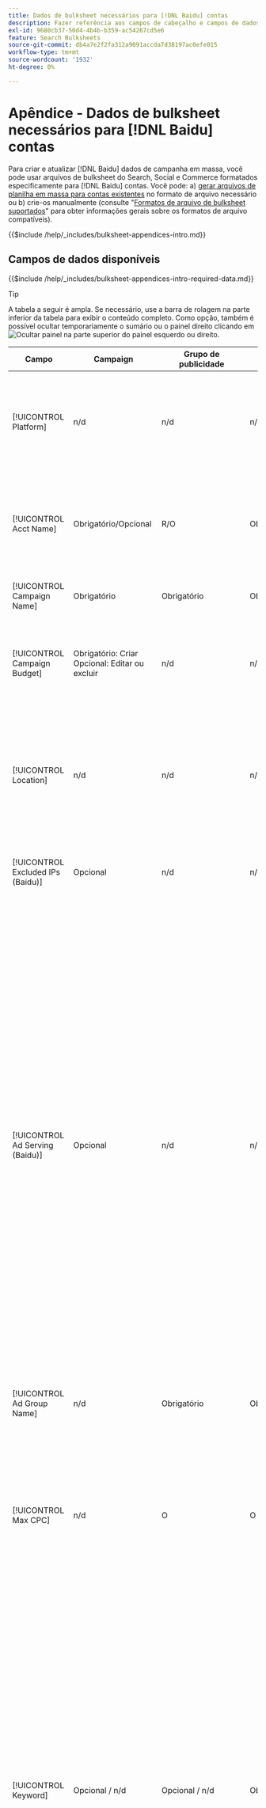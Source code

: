 ```yaml
---
title: Dados de bulksheet necessários para [!DNL Baidu] contas
description: Fazer referência aos campos de cabeçalho e campos de dados necessários em bulksheets para [!DNL Baidu] contas.
exl-id: 9680cb37-50d4-4b4b-b359-ac54267cd5e6
feature: Search Bulksheets
source-git-commit: db4a7e2f2fa312a9091accda7d38197ac0efe015
workflow-type: tm+mt
source-wordcount: '1932'
ht-degree: 0%

---
```


# Apêndice - Dados de bulksheet necessários para [!DNL Baidu] contas

Para criar e atualizar [!DNL Baidu] dados de campanha em massa, você pode usar arquivos de bulksheet do Search, Social e Commerce formatados especificamente para [!DNL Baidu] contas. Você pode: a) [gerar arquivos de planilha em massa para contas existentes](../bulksheet-download.md) no formato de arquivo necessário ou b) crie-os manualmente (consulte &quot;[Formatos de arquivo de bulksheet suportados](bulksheet-file-formats.md)&quot; para obter informações gerais sobre os formatos de arquivo compatíveis).

{{$include /help/_includes/bulksheet-appendices-intro.md}}

<!-- Hiding because this is probably too long a list to be useful.

## Available header fields

Platform,Acct Name,Campaign Name,Campaign Budget,Location,Excluded IPs (Baidu), Ad Serving (Baidu),Ad Group Name,Max CPC,Keyword,Match Type,Ad Title,Description Line 1,Description Line 2,Display URL,Base URL,Destination URL,Custom URL Param,Campaign Status,Ad Group Status,Keyword Status,Ad Status,Location Status,[Advertiser-specific Label Classification],Campaign ID,Ad Group ID,Keyword ID,Ad ID,AMO ID,Error Message

{{$include /help/_includes/bulksheet-headers-note.md}}

-->

## Campos de dados disponíveis

{{$include /help/_includes/bulksheet-appendices-intro-required-data.md}}

>[!TIP]
>
>A tabela a seguir é ampla. Se necessário, use a barra de rolagem na parte inferior da tabela para exibir o conteúdo completo. Como opção, também é possível ocultar temporariamente o sumário ou o painel direito clicando em ![Ocultar painel](/help/search-social-commerce/assets/hide-pane.png "Ocultar painel") na parte superior do painel esquerdo ou direito.

| Campo | Campaign | Grupo de publicidade | Palavra-chave | Anúncio de texto | Destino do local | Descrição |
|----|----|----|----|----|----|----|
| [!UICONTROL Platform] | n/d | n/d | n/d | n/d | n/d | (Incluído nos bulksheets gerados para fins de informação) A plataforma de anúncios. Obrigatório, a menos que cada linha inclua uma ID AMO para a entidade. |
| [!UICONTROL Acct Name] | Obrigatório/Opcional | R/O | Obrigatório/Opcional | Obrigatório/Opcional | Obrigatório/Opcional | (Incluído nos bulksheets gerados para fins de informação) A plataforma de anúncios. Obrigatório, a menos que cada linha inclua uma ID AMO para a entidade. |
| [!UICONTROL Campaign Name] | Obrigatório | Obrigatório | Obrigatório | Obrigatório | Obrigatório | O nome exclusivo que identifica uma campanha para uma conta. |
| [!UICONTROL Campaign Budget] | Obrigatório: Criar<br>Opcional: Editar ou excluir | n/d | n/d | n/d | n/d | Um limite de gastos diário para a campanha, com ou sem símbolos e pontuação monetários. Este valor substitui mas não pode exceder o orçamento da conta. |
| [!UICONTROL Location] | n/d | n/d | n/d | n/d | Obrigatório | Uma localização geográfica na qual colocar anúncios para a campanha. Para excluir um local, use um sinal de menos como prefixo no local (`-`). Se você não inserir valores específicos para a campanha, todos os locais serão direcionados. |
| [!UICONTROL Excluded IPs (Baidu)] | Opcional | n/d | n/d | n/d | n/d | Endereços IP de sites nos quais seus anúncios não devem ser exibidos. Separe vários valores com vírgulas. |
| [!UICONTROL Ad Serving (Baidu)] | Opcional | n/d | n/d | n/d | n/d | Com que frequência você distribui seus anúncios ativos em relação uns aos outros em um grupo de publicidade:<ul><li><i>Girar</i> (o padrão para novas campanhas): cada um de seus anúncios entra no leilão de anúncios um número aproximadamente igual de vezes, permitindo que a Search, o Social e o Commerce pontuem seus anúncios não apenas na taxa de click-through, mas também nas conversões.</li><li><i>Otimizar:</i> A rede de publicidade favorece anúncios que têm uma combinação de uma alta taxa de cliques e uma pontuação de alta qualidade. Esses anúncios entram no leilão com mais frequência e, com o tempo, um único anúncio é favorecido. Esse resultado pode ser inconsistente com seus objetivos de negócios e otimização.</li></ul> |
| [!UICONTROL Ad Group Name] | n/d | Obrigatório | Obrigatório | Obrigatório | n/d | O nome exclusivo que identifica um grupo de anúncios. |
| [!UICONTROL Max CPC] | n/d | O | O | n/d | n/d | O CPC (Maximum Cost Per Click, custo máximo por clique), que é a quantia mais alta que você pagará por um clique de anúncio na rede de pesquisa, com ou sem símbolos monetários e pontuação. Você pode definir valores para grupos de anúncios e palavras-chave. O padrão para uma nova palavra-chave é herdada do nível do grupo de anúncios. |
| [!UICONTROL Keyword] | Opcional / n/d | Opcional / n/d | Obrigatório | n/d | n/d | A sequência de palavras-chave.<br><br>Para excluir uma palavra-chave no nível do grupo de anúncios ou da campanha, defina a [!UICONTROL Match Type] para [!UICONTROL Negative]. Se a linha incluir o nome do grupo de anúncios, a palavra-chave será excluída do grupo de anúncios. Se a linha não incluir o nome do grupo de anúncios, a palavra-chave será excluída para toda a campanha.<br><br><b>Nota:</b>Alterar uma palavra-chave do Baidu exclui a palavra-chave existente e cria uma nova com uma nova ID de palavra-chave. No entanto, você pode alterar o tipo de correspondência sem excluir a palavra-chave existente. |
| [!UICONTROL Match Type] | Opcional / n/d | Opcional / n/d | Opcional: Criar<br>Obrigatório/Opcional: Editar ou excluir | n/d | n/d | A opção de correspondência de palavras-chave para a palavra-chave: <i>[!UICONTROL Broad]</i>, <i>[!UICONTROL Exact]</i>, <i>[!UICONTROL Phrase]</i>, <i>[!UICONTROL Negative Broad]</i>ou <i>[!UICONTROL Negative Exact]</i>. Defina palavras-chave negativas no nível da campanha ou do grupo de anúncios.<br><br>Para novas palavras-chave, o padrão é <i>[!UICONTROL Broad]</i>. Um valor para o tipo de correspondência ou ID de palavra-chave é necessário somente para editar uma palavra-chave com vários tipos de correspondência.<br><br><b>Nota:</b>Você pode alterar o tipo de correspondência de um [!DNL Baidu] sem excluir a palavra-chave existente. |
| [!UICONTROL Ad Title] | n/d | n/d | n/d | Obrigatório | n/d | O título de um anúncio. O tamanho máximo é de 14 caracteres de byte duplo ou 28 caracteres de byte único.<br><br><b>Nota:</b> Alterar a cópia de anúncio exclui o anúncio existente e cria um novo anúncio com as mesmas propriedades. |
| [!UICONTROL Description Line 1] | n/d | n/d | n/d | Obrigatório | n/d | A primeira linha do corpo de um anúncio. O comprimento mínimo é de quatro bytes duplos ou oito caracteres de byte único e o comprimento máximo é de 20 caracteres de byte duplo ou 40 caracteres de byte único.<br><br><b>Nota:</b> Alterar a cópia de anúncio exclui o anúncio existente e cria um novo anúncio com as mesmas propriedades. |
| [!UICONTROL Description Line 2] | n/d | n/d | n/d | Obrigatório | n/d | A segunda linha do corpo de um anúncio. O comprimento mínimo é de quatro bytes duplos ou oito caracteres de byte único e o comprimento máximo é de 20 caracteres de byte duplo ou 40 caracteres de byte único.<br><br><b>Nota:</b> Alterar a cópia de anúncio exclui o anúncio existente e cria um novo anúncio com as mesmas propriedades. |
| [!UICONTROL Display URL] | n/d | n/d | n/d | Obrigatório | n/d | O URL exibido em um anúncio. O tamanho máximo é de 35 caracteres de byte único. |
| [!UICONTROL Base URL] | n/d | n/d | Opcional | Obrigatório | n/d | O URL da página de aterrissagem para o qual os usuários finais são levados quando clicam em seu anúncio, incluindo quaisquer parâmetros de acréscimo configurados para a campanha ou conta.<br><br>URLs base/final no nível de palavra-chave substituem URLs no nível de anúncio e superior. |
| [!UICONTROL Destination URL] | n/d | n/d | n/d | n/d | n/d | (Incluído em bulksheets gerados para fins de informação; não publicado na rede de publicidade) Para contas com URLs de destino, esse valor é o URL que vincula um anúncio a um URL/página inicial base no site do anunciante (às vezes, por meio de outro site que rastreia o clique e redireciona o usuário para a página inicial). Inclui quaisquer parâmetros de acréscimo configurados para a campanha ou conta do Search, Social e &amp; Commerce. Se você gerou URLs de rastreamento, esse valor se baseia nos parâmetros de rastreamento nas configurações da conta e nas configurações da campanha. Se você anexou parâmetros específicos de rede de publicidade, eles podem ser substituídos pelos parâmetros equivalentes de Pesquisa, Social e Comércio.<br><br>Para contas com URLs finais, essa coluna mostra o mesmo valor que a variável [!UICONTROL Base URL/Final URL column]. |
| [!UICONTROL Custom URL Param] | n/d | n/d | Opcional | Opcional | n/d | Dados que substituirão o `{custom_code}` variável dinâmica quando a variável é incluída nos parâmetros de rastreamento da conta de pesquisa ou nas configurações da campanha. Para inserir o valor personalizado no URL de rastreamento, faça upload do arquivo de bulksheet usando o [!UICONTROL Generate Tracking URLs] opção. |
| [!UICONTROL Campaign Status] | Opcional: criar ou editar<br>Obrigatório: Excluir | n/d | n/d | n/d | n/d | O status de exibição da campanha: <i>[!UICONTROL Active]</i>, <i>[!UICONTROL Paused]</i>ou <i>[!UICONTROL Deleted]</i> (somente campanhas existentes). O padrão para novas campanhas é <i>[!UICONTROL Active]</i>. Para excluir uma campanha ativa ou pausada, insira o valor &quot;[!UICONTROL Deleted]&quot;. |
| [!UICONTROL Ad Group Status] | n/d | Opcional: criar ou editar<br>Obrigatório: Excluir | n/d | n/d | n/d | O status de exibição do grupo de anúncios: <i>[!UICONTROL Active]</i>, <i>[!UICONTROL Paused]</i>ou <i>[!UICONTROL Deleted]</i> (somente grupos de anúncios existentes). O padrão para novos grupos de anúncios é <i>[!UICONTROL Active]</i>. Para excluir um grupo de anúncios ativo ou pausado, digite o valor &quot;[!UICONTROL Deleted]&quot;. |
| [!UICONTROL Keyword Status] | n/d | n/d | Opcional: criar ou editar<br>Obrigatório: Excluir | n/d | n/d | O status de exibição da palavra-chave: <i>[!UICONTROL Active]</i>, <i>[!UICONTROL Deleted]</i> (somente palavras-chave existentes), <i>[!UICONTROL Inactive]</i> (não editável), <i>[!UICONTROL Paused]</i> (somente palavras-chave existentes) ou <i>[!UICONTROL Pending]</i>(não editável). O padrão para novas palavras-chave é <i>[!UICONTROL Active]</i>.<br><br>Para excluir uma palavra-chave, insira o valor <i>[!UICONTROL Deleted]</i>. |
| [!UICONTROL Ad Status] | n/d | n/d | n/d | Opcional: criar ou editar<br>Obrigatório: Excluir | n/d | O status de exibição do anúncio: <i>[!UICONTROL Active]</i>(o padrão para novos anúncios), <i>[!UICONTROL Deleted]</i> (somente anúncios existentes), <i>[!UICONTROL Disapproved]</i> (não editável), <i>[!UICONTROL Inactive]</i> (não editável), <i>[!UICONTROL Paused]</i>ou <i>[!UICONTROL Pending (not editable)]</i>.<br><br>Para excluir um anúncio, insira o valor <i>[!UICONTROL Deleted]</i>. |
| [!UICONTROL Location Status] | n/d | n/d | n/d | n/d | Opcional: criar ou editar<br>Obrigatório: Excluir | O status do público alvo da localização: <i>[!UICONTROL Active]</i> ou <i>[!UICONTROL Deleted] (somente locais existentes). O padrão para novos locais é <i>[!UICONTROL Active]. Para excluir um local ativo, insira o valor <i>[!UICONTROL Deleted]. |
| \[Classificação de rótulo específica do anunciante\] | Opcional | Opcional | Opcional | Opcional | n/d | (Nomeado para uma classificação de rótulo específica do anunciante, como &quot;Cor&quot; para uma classificação de rótulo chamada Cor) Um valor para a classificação especificada associada à entidade. Você pode incluir apenas um valor por classificação por entidade (como &quot;vermelho&quot; para a classificação de rótulo &quot;Cor&quot; para a Campanha A). O comprimento máximo é de 100 caracteres e o valor pode incluir caracteres ASCII e não ASCII.<br><br>As classificações de rótulo e seus valores de rótulo são aplicados a todos os componentes filhos; novos componentes adicionados posteriormente são associados automaticamente ao rótulo. <br><br>O nome da classificação e o valor da classificação não fazem distinção entre maiúsculas e minúsculas. |
| [!UICONTROL Constraints] | Opcional | Opcional | Opcional | n/d | n/d | Uma restrição atribuída à entidade. Você pode atribuir somente uma restrição por entidade.<br><br>As restrições são herdadas por entidades filhas, portanto, não é necessário inserir valores para entidades filhas, a menos que você queira substituir os valores herdados. |
| [!UICONTROL Campaign ID] | n/d: Criar<br>Obrigatório/Opcional: Editar e excluir | Opcional | Opcional | Opcional | n/d | A ID exclusiva que identifica uma campanha existente. Em arquivos CSV e TSV, ele deve ser precedido por uma aspa simples (&#39;).[^1] Obrigatório somente quando você altera o nome da campanha, a menos que a linha inclua uma ID do AMO para a campanha. |
| [!UICONTROL Ad Group ID] | n/d | n/d: Criar<br>Obrigatório/Opcional: Editar e excluir | Opcional | Opcional | n/d | O identificador exclusivo que identifica um grupo de anúncios existente. Em arquivos CSV e TSV, ele deve ser precedido por uma aspa simples (&#39;).[^1] Obrigatório somente quando você altera o nome do grupo de anúncios, a menos que a linha inclua uma ID AMO para o grupo de anúncios. |
| [!UICONTROL Keyword ID] | n/d | n/d | n/d: Criar<br>Obrigatório/Opcional: Editar e excluir | n/d | n/d | A ID exclusiva que identifica uma palavra-chave existente. Em arquivos CSV e TSV, ele deve ser precedido por uma aspa simples (&#39;).[^1] Obrigatório somente quando você altera o nome da palavra-chave, a menos que a linha inclua a) colunas de propriedade suficientes para identificar a palavra-chave ou b) uma ID AMO. |
| [!UICONTROL Ad ID] | n/d | n/d | n/d | n/d: Criar<br>Obrigatório/Opcional: Editar e excluir | n/d | A ID exclusiva que identifica uma palavra-chave existente. Em arquivos CSV e TSV, ele deve ser precedido por uma aspa simples (&#39;).[^1] Obrigatório somente quando você altera o nome da palavra-chave, a menos que a linha inclua a) colunas de propriedade suficientes para identificar a palavra-chave ou b) uma ID AMO. |
| [!UICONTROL AMO ID] | n/d: Criar<br>Opcional: Editar e excluir | n/d: Criar<br>Opcional: Editar e excluir | n/d: Criar<br>Opcional: Editar e excluir | n/d: Criar<br>Opcional: Editar e excluir | n/d: Criar<br>Opcional: Editar e excluir | (Em bulksheets gerados) Uma [!DNL Adobe]Identificador exclusivo gerado pelo para uma entidade sincronizada. Para anúncios de pesquisa responsivos, a ID do AMO é necessária para editar ou excluir anúncios, a menos que você inclua a variável [!UICONTROL Ad ID]. Para editar dados para todos os outros tipos de entidade com uma ID AMO, a ID AMO é necessária para editar ou excluir os dados, a menos que você inclua a ID da entidade e a ID da entidade pai.<br><br>Search, Social, &amp; Commerce usa o valor para determinar a identidade correta para editar, mas não publica a ID na rede de anúncios. |
| [!UICONTROL EF Error Message] | n/d | n/d | n/d | n/d | n/d | (Incluído em bulksheets gerados para fins de informação) Espaço reservado para exibir mensagens de erro do Search, Social e &amp; Commerce referentes aos dados na linha; as mensagens de erro estão incluídas em [!UICONTROL EF Errors] arquivos. Este valor não é postado na rede de publicidade. |
| [!UICONTROL SE Error Message] | n/d | n/d | n/d | n/d | n/d | (Incluído em bulksheets gerados para fins de informação) Espaço reservado para exibir mensagens de erro da rede de publicidade relacionadas aos dados na linha; as mensagens de erro estão incluídas em [!UICONTROL SE Errors] arquivos. Este valor não é postado na rede de publicidade. |

[^1]: o Excel converte números grandes em notação científica (como 2.12E+09 para 2115585666) quando abre o arquivo. Para exibir dígitos na notação padrão, selecione qualquer célula na coluna e clique dentro da barra de fórmulas.

>[!MORELIKETHIS]
>
>* [Apêndice - Erros de bulksheet](../bulksheet-errors.md)
>* [Operações que você pode executar em bulksheets](bulksheet-operations.md)
>* [Formatos de arquivo de bulksheet compatíveis](bulksheet-file-formats.md)
>* [Baixar/criar um arquivo de bulksheet](../bulksheet-download.md)
>* [Formatos de rastreamento de cliques para [!DNL Naver]](/help/search-social-commerce/tracking/formats-click-tracking-naver.md)
>* [Fazer upload de um arquivo de bulksheet ou arquivo de erro corrigido](../bulksheet-upload.md)
